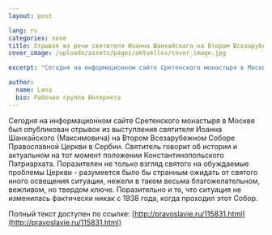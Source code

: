 ```yaml
---
layout: post

lang: ru
categories: none
title: Отрывок из речи святителя Иоанна Шанхайского на Втором Всезарубежном Соборе Православной Церкви
cover_image: /uploads/assets/pages/aktuelles/cover_image.jpg

excerpt: "Сегодня на информационном сайте Сретенского монастыря в Москве был опубликован отрывок из выступления святителя Иоанна Шанхайского (Максимовича) на Втором Всезарубежном Соборе Православной Церкви в Сербии. ..."

author:
  name: Lena
  bio: Рабочая группа Интернета
---
```

Сегодня на информационном сайте Сретенского монастыря в Москве был опубликован отрывок из выступления святителя Иоанна Шанхайского (Максимовича) на Втором Всезарубежном Соборе Православной Церкви в Сербии. Святитель говорит об истории и актуальном на тот момент положении Константинопольского Патриархата. Поразителен не только взгляд святого на обуждаемые проблемы Церкви - разумеется было бы странным ожидать от святого иного освещения ситуации, нежели в таком весьма благожелательном, вежливом, но твердом ключе. Поразительно и то, что ситуация не изменилась фактически никак с 1938 года, когда проходил этот Собор.

Полный текст доступен по ссылке:
[http://pravoslavie.ru/115831.html](http://pravoslavie.ru/115831.html)
